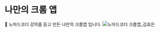 # 나만의 크롬 앱
:seedling: 노마드코더 강의를 듣고 만든 나만의 크롬앱 입니다.
![노마드코더 크롬앱_김효은](https://user-images.githubusercontent.com/89337508/174262908-5e6f4b3e-2849-4a23-a904-75e103e15dd9.png)

